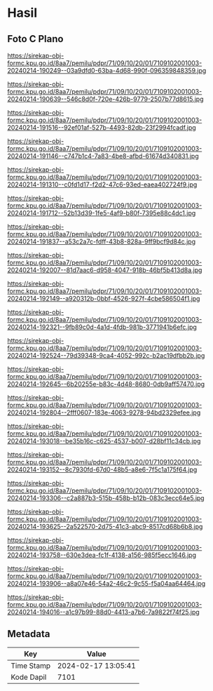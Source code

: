 # Hasil

## Foto C Plano

https://sirekap-obj-formc.kpu.go.id/8aa7/pemilu/pdpr/71/09/10/20/01/7109102001003-20240214-190249--03a9dfd0-63ba-4d68-990f-096359848359.jpg

https://sirekap-obj-formc.kpu.go.id/8aa7/pemilu/pdpr/71/09/10/20/01/7109102001003-20240214-190639--546c8d0f-720e-426b-9779-2507b77d8615.jpg

https://sirekap-obj-formc.kpu.go.id/8aa7/pemilu/pdpr/71/09/10/20/01/7109102001003-20240214-191516--92ef01af-527b-4493-82db-23f2994fcadf.jpg

https://sirekap-obj-formc.kpu.go.id/8aa7/pemilu/pdpr/71/09/10/20/01/7109102001003-20240214-191146--c747b1c4-7a83-4be8-afbd-61674d340831.jpg

https://sirekap-obj-formc.kpu.go.id/8aa7/pemilu/pdpr/71/09/10/20/01/7109102001003-20240214-191310--c0fd1d17-f2d2-47c6-93ed-eaea402724f9.jpg

https://sirekap-obj-formc.kpu.go.id/8aa7/pemilu/pdpr/71/09/10/20/01/7109102001003-20240214-191712--52b13d39-1fe5-4af9-b80f-7395e88c4dc1.jpg

https://sirekap-obj-formc.kpu.go.id/8aa7/pemilu/pdpr/71/09/10/20/01/7109102001003-20240214-191837--a53c2a7c-fdff-43b8-828a-9ff9bcf9d84c.jpg

https://sirekap-obj-formc.kpu.go.id/8aa7/pemilu/pdpr/71/09/10/20/01/7109102001003-20240214-192007--81d7aac6-d958-4047-918b-46bf5b413d8a.jpg

https://sirekap-obj-formc.kpu.go.id/8aa7/pemilu/pdpr/71/09/10/20/01/7109102001003-20240214-192149--a920312b-0bbf-4526-927f-4cbe586504f1.jpg

https://sirekap-obj-formc.kpu.go.id/8aa7/pemilu/pdpr/71/09/10/20/01/7109102001003-20240214-192321--9fb89c0d-4a1d-4fdb-981b-3771941b6efc.jpg

https://sirekap-obj-formc.kpu.go.id/8aa7/pemilu/pdpr/71/09/10/20/01/7109102001003-20240214-192524--79d39348-9ca4-4052-992c-b2ac19dfbb2b.jpg

https://sirekap-obj-formc.kpu.go.id/8aa7/pemilu/pdpr/71/09/10/20/01/7109102001003-20240214-192645--6b20255e-b83c-4d48-8680-0db9aff57470.jpg

https://sirekap-obj-formc.kpu.go.id/8aa7/pemilu/pdpr/71/09/10/20/01/7109102001003-20240214-192804--2fff0607-183e-4063-9278-94bd2329efee.jpg

https://sirekap-obj-formc.kpu.go.id/8aa7/pemilu/pdpr/71/09/10/20/01/7109102001003-20240214-193018--be35b16c-c625-4537-b007-d28bf11c34cb.jpg

https://sirekap-obj-formc.kpu.go.id/8aa7/pemilu/pdpr/71/09/10/20/01/7109102001003-20240214-193152--8c7930fd-67d0-48b5-a8e6-7f5c1a175f64.jpg

https://sirekap-obj-formc.kpu.go.id/8aa7/pemilu/pdpr/71/09/10/20/01/7109102001003-20240214-193306--c2a887b3-515b-458b-b12b-083c3ecc64e5.jpg

https://sirekap-obj-formc.kpu.go.id/8aa7/pemilu/pdpr/71/09/10/20/01/7109102001003-20240214-193625--2a522570-2d75-41c3-abc9-8517cd68b6b8.jpg

https://sirekap-obj-formc.kpu.go.id/8aa7/pemilu/pdpr/71/09/10/20/01/7109102001003-20240214-193758--630e3dea-fc1f-4138-a156-985f5ecc1646.jpg

https://sirekap-obj-formc.kpu.go.id/8aa7/pemilu/pdpr/71/09/10/20/01/7109102001003-20240214-193906--a8a07e46-54a2-46c2-9c55-f5a04aa64464.jpg

https://sirekap-obj-formc.kpu.go.id/8aa7/pemilu/pdpr/71/09/10/20/01/7109102001003-20240214-194016--a1c97b99-88d0-4413-a7b6-7a9822f74f25.jpg


## Metadata

| Key        | Value               |
| ---------- | ------------------- |
| Time Stamp | 2024-02-17 13:05:41 |
| Kode Dapil | 7101                |



